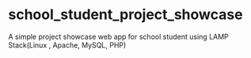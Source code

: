 # school_student_project_showcase
A simple project showcase web app for school student using LAMP Stack(Linux , Apache, MySQL, PHP)
